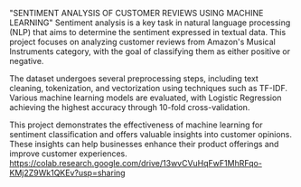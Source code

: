 "SENTIMENT ANALYSIS OF CUSTOMER REVIEWS USING MACHINE LEARNING"
Sentiment analysis is a key task in natural language processing (NLP) that aims to determine the sentiment expressed in textual data. This project focuses on analyzing customer reviews from Amazon's Musical Instruments category, with the goal of classifying them as either positive or negative.

The dataset undergoes several preprocessing steps, including text cleaning, tokenization, and vectorization using techniques such as TF-IDF. Various machine learning models are evaluated, with Logistic Regression achieving the highest accuracy through 10-fold cross-validation.

This project demonstrates the effectiveness of machine learning for sentiment classification and offers valuable insights into customer opinions. These insights can help businesses enhance their product offerings and improve customer experiences.
https://colab.research.google.com/drive/13wvCVuHqFwF1MhRFqo-KMj2Z9Wk1QKEv?usp=sharing
